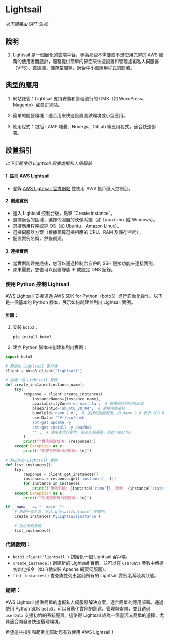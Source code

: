 # Lightsail

_以下講義由 GPT 生成_


## 說明

1. Lightsail 是一個簡化的雲端平台，專為那些不需要或不想使用完整的 AWS 服務的使用者而設計，服務提供簡單的界面來快速設置和管理虛擬私人伺服器（VPS）、數據庫、儲存空間等，適合中小型應用程式的部署。


## 典型的應用

1. 網站託管：Lightsail 支持安裝和管理流行的 CMS（如 WordPress、Magento）或自訂網站。

2. 簡單的開發環境：適合用來快速設置測試環境或小型應用。

3. 應用程式：包括 LAMP 堆疊、Node.js、GitLab 等應用程式，適合快速部署。

## 設置指引

_以下示範使用 Lightsail 設置虛擬私人伺服器_

#### 1. 註冊 AWS Lightsail
- 登錄 [AWS Lightsail 官方網站](https://aws.amazon.com/tw/lightsail/) 並使用 AWS 帳戶進入控制台。

#### 2. 創建實例
- 進入 Lightsail 控制台後，點擊 “Create instance”。
- 選擇適合的區域，選擇伺服器的映像系統（如 Linux/Unix 或 Windows）。
- 選擇應用程序或純 OS（如 Ubuntu、Amazon Linux）。
- 選擇伺服器方案（根據預算選擇相應的 CPU、RAM 及儲存空間）。
- 配置實例名稱，然後創建。

#### 3. 連接實例
- 當實例創建完成後，您可以通過控制台自帶的 SSH 鏈接功能來連接實例。
- 如果需要，您也可以設置靜態 IP 或設定 DNS 記錄。

### 使用 Python 控制 Lightsail

AWS Lightsail 支援通過 AWS SDK for Python（boto3）進行自動化操作。以下是一個基本的 Python 腳本，展示如何創建並列出 Lightsail 實例。

#### 步驟：

1. 安裝 `boto3`：
   ```bash
   pip install boto3
   ```

2. 建立 Python 腳本來創建和列出實例：

```python
import boto3

# 初始化 Lightsail 客戶端
client = boto3.client('lightsail')

# 創建一個 Lightsail 實例
def create_instance(instance_name):
    try:
        response = client.create_instances(
            instanceNames=[instance_name],
            availabilityZone='us-east-1a',  # 選擇適合的可用區域
            blueprintId='ubuntu_20_04',  # 選擇映像系統
            bundleId='nano_2_0',  # 選擇伺服器配置，如 nano_2_0 表示 1GB RAM 的配置
            userData='''#!/bin/bash
            apt-get update -y
            apt-get install -y apache2
            ''',  # 使用者資料腳本，用來安裝服務，例如 Apache
        )
        print(f"實例創建成功: {response}")
    except Exception as e:
        print(f"創建實例時出現錯誤: {e}")

# 列出所有 Lightsail 實例
def list_instances():
    try:
        response = client.get_instances()
        instances = response.get('instances', [])
        for instance in instances:
            print(f"實例名稱: {instance['name']}, 狀態: {instance['state']['name']}")
    except Exception as e:
        print(f"列出實例時出現錯誤: {e}")

if __name__ == "__main__":
    # 創建一個名為 'MyLightsailInstance' 的實例
    create_instance('MyLightsailInstance')
    
    # 列出所有實例
    list_instances()
```

### 代碼說明：
- `boto3.client('lightsail')` 初始化一個 Lightsail 客戶端。
- `create_instance()` 創建新的 Lightsail 實例，並可以在 `userData` 參數中傳遞初始化指令（如自動安裝 Apache 網頁伺服器）。
- `list_instances()` 會查詢並列出當前所有的 Lightsail 實例名稱及其狀態。

### 總結：
AWS Lightsail 提供簡單的虛擬私人伺服器解決方案，適合簡單的應用部署。通過使用 Python SDK `boto3`，可以自動化實例的創建、管理與查詢，並且透過 `userData` 支援初始的系統配置。這使得 Lightsail 成為一個靈活又簡單的選擇，尤其適合開發者快速搭建環境。

希望這些指引和範例能幫助您有效使用 AWS Lightsail！